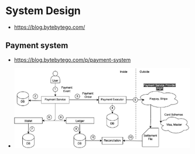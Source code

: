 # System Design

- <https://blog.bytebytego.com/>

## Payment system

- <https://blog.bytebytego.com/p/payment-system>

- ![Payment System](/A-System-Design/Img/payment_system.png)
